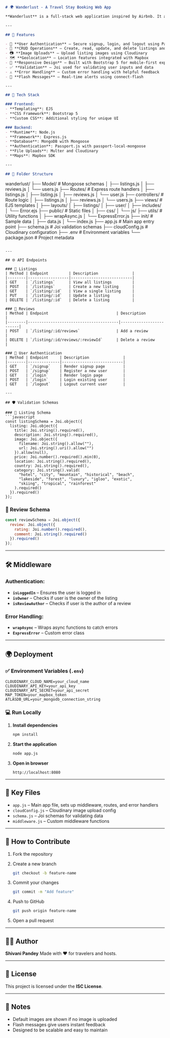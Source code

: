 
```markdown
# 🌍 Wanderlust - A Travel Stay Booking Web App

**Wanderlust** is a full-stack web application inspired by Airbnb. It allows users to explore, create, and manage property listings for travel stays. With features like image uploads, geolocation, reviews, and secure authentication, the platform offers a complete experience for both hosts and travelers.

---

## 🚀 Features

- 🔐 **User Authentication** – Secure signup, login, and logout using Passport.js
- 🏡 **CRUD Operations** – Create, read, update, and delete listings and reviews
- 📷 **Image Uploads** – Upload listing images using Cloudinary
- 🗺️ **Geolocation** – Location features integrated with Mapbox
- 📱 **Responsive Design** – Built with Bootstrap 5 for mobile-first experience
- ✅ **Validation** – Joi used for validating user inputs and data
- ⚠️ **Error Handling** – Custom error handling with helpful feedback
- 💬 **Flash Messages** – Real-time alerts using connect-flash

---

## 🧰 Tech Stack

### Frontend:
- **Templating**: EJS
- **CSS Framework**: Bootstrap 5
- **Custom CSS**: Additional styling for unique UI

### Backend:
- **Runtime**: Node.js
- **Framework**: Express.js
- **Database**: MongoDB with Mongoose
- **Authentication**: Passport.js with passport-local-mongoose
- **File Uploads**: Multer and Cloudinary
- **Maps**: Mapbox SDK

---

## 📁 Folder Structure

```

wanderlust/
├── Model/               # Mongoose schemas
│   ├── listings.js
│   ├── reviews.js
│   └── users.js
├── Routes/              # Express route handlers
│   ├── listings.js
│   ├── listing.js
│   ├── reviews.js
│   └── user.js
├── controllers/         # Route logic
│   ├── listings.js
│   ├── reviews.js
│   └── users.js
├── views/               # EJS templates
│   ├── layouts/
│   ├── listings/
│   ├── user/
│   ├── includes/
│   └── Error.ejs
├── public/              # Static files
│   ├── css/
│   └── js/
├── utils/               # Utility functions
│   ├── wrapAsync.js
│   └── ExpressError.js
├── init/                # Sample data
│   ├── data.js
│   └── index.js
├── app.js               # Main app entry point
├── schema.js            # Joi validation schemas
├── cloudConfig.js       # Cloudinary configuration
├── .env                 # Environment variables
└── package.json         # Project metadata

````

---

## 🌐 API Endpoints

### 📌 Listings
| Method | Endpoint         | Description               |
|--------|------------------|---------------------------|
| GET    | `/listings`      | View all listings         |
| POST   | `/listings`      | Create a new listing      |
| GET    | `/listing/:id`   | View a single listing     |
| PUT    | `/listing/:id`   | Update a listing          |
| DELETE | `/listing/:id`   | Delete a listing          |

### 📝 Reviews
| Method | Endpoint                              | Description             |
|--------|----------------------------------------|-------------------------|
| POST   | `/listing/:id/reviews`                | Add a review            |
| DELETE | `/listing/:id/reviews/:reviewId`      | Delete a review         |

### 👤 User Authentication
| Method | Endpoint     | Description               |
|--------|--------------|---------------------------|
| GET    | `/signup`    | Render signup page        |
| POST   | `/signup`    | Register a new user       |
| GET    | `/login`     | Render login page         |
| POST   | `/login`     | Login existing user       |
| GET    | `/logout`    | Logout current user       |

---

## 🛡️ Validation Schemas

### 📄 Listing Schema
```javascript
const listingSchema = Joi.object({
  listing: Joi.object({
    title: Joi.string().required(),
    description: Joi.string().required(),
    image: Joi.object({
      filename: Joi.string().allow(""),
      url: Joi.string().uri().allow("")
    }).allow(null),
    price: Joi.number().required().min(0),
    location: Joi.string().required(),
    country: Joi.string().required(),
    category: Joi.string().valid(
      "hotel", "city", "mountain", "historical", "beach",
      "lakeside", "forest", "luxury", "igloo", "exotic",
      "skiing", "tropical", "rainforest"
    ).required()
  }).required()
});
````

### 📄 Review Schema

```javascript
const reviewSchema = Joi.object({
  review: Joi.object({
    rating: Joi.number().required(),
    comment: Joi.string().required()
  }).required()
});
```

---

## 🛠️ Middleware

### Authentication:

* **`isLoggedIn`** – Ensures the user is logged in
* **`isOwner`** – Checks if user is the owner of the listing
* **`isReviewAuthor`** – Checks if user is the author of a review

### Error Handling:

* **`wrapAsync`** – Wraps async functions to catch errors
* **`ExpressError`** – Custom error class

---

## 🌍 Deployment

### ✅ Environment Variables (`.env`)

```
CLOUDINARY_CLOUD_NAME=your_cloud_name
CLOUDINARY_API_KEY=your_api_key
CLOUDINARY_API_SECRET=your_api_secret
MAP_TOKEN=your_mapbox_token
ATLASDB_URL=your_mongodb_connection_string
```

### 💻 Run Locally

1. **Install dependencies**

   ```bash
   npm install
   ```

2. **Start the application**

   ```bash
   node app.js
   ```

3. **Open in browser**

   ```
   http://localhost:8080
   ```

---

## 📌 Key Files

* `app.js` – Main app file, sets up middleware, routes, and error handlers
* `cloudConfig.js` – Cloudinary image upload config
* `schema.js` – Joi schemas for validating data
* `middleware.js` – Custom middleware functions

---

## 🤝 How to Contribute

1. Fork the repository
2. Create a new branch

   ```bash
   git checkout -b feature-name
   ```
3. Commit your changes

   ```bash
   git commit -m "Add feature"
   ```
4. Push to GitHub

   ```bash
   git push origin feature-name
   ```
5. Open a pull request

---

## 🙋‍♀️ Author

**Shivani Pandey**
Made with ❤️ for travelers and hosts.

---

## 📜 License

This project is licensed under the **ISC License**.

---

## 📎 Notes

* Default images are shown if no image is uploaded
* Flash messages give users instant feedback
* Designed to be scalable and easy to maintain

```
